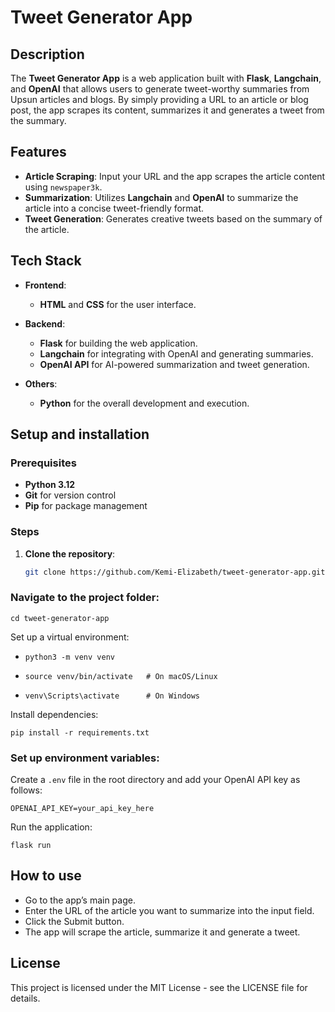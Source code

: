 # Tweet Generator App

## Description

The **Tweet Generator App** is a web application built with **Flask**, **Langchain**, and **OpenAI** that allows users to generate tweet-worthy summaries from Upsun articles and blogs. By simply providing a URL to an article or blog post, the app scrapes its content, summarizes it and generates a tweet from the summary.

## Features

- **Article Scraping**: Input your URL and the app scrapes the article content using `newspaper3k`.
- **Summarization**: Utilizes **Langchain** and **OpenAI** to summarize the article into a concise tweet-friendly format.
- **Tweet Generation**: Generates creative tweets based on the summary of the article.

## Tech Stack

- **Frontend**: 
  - **HTML** and **CSS** for the user interface.
  
- **Backend**: 
  - **Flask** for building the web application.
  - **Langchain** for integrating with OpenAI and generating summaries.
  - **OpenAI API** for AI-powered summarization and tweet generation.

- **Others**:
  - **Python** for the overall development and execution.

## Setup and installation

### Prerequisites

- **Python 3.12** 
- **Git** for version control
- **Pip** for package management

### Steps

1. **Clone the repository**:

   ```bash
   git clone https://github.com/Kemi-Elizabeth/tweet-generator-app.git

   ```

### Navigate to the project folder:

```cd tweet-generator-app```

Set up a virtual environment:

- ```python3 -m venv venv```

- ```source venv/bin/activate   # On macOS/Linux```

- ```venv\Scripts\activate      # On Windows```

Install dependencies:

```pip install -r requirements.txt```

### Set up environment variables:

Create a `.env` file in the root directory and add your OpenAI API key as follows:

```OPENAI_API_KEY=your_api_key_here```

Run the application:

```flask run```

## How to use
- Go to the app’s main page.
- Enter the URL of the article you want to summarize into the input field.
- Click the Submit button.
- The app will scrape the article, summarize it and generate a tweet.

## License
This project is licensed under the MIT License - see the LICENSE file for details.



